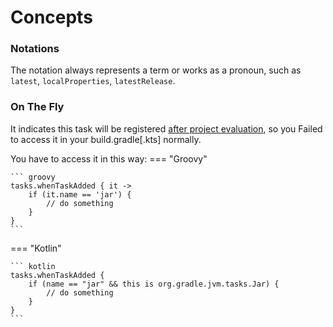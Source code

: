 # Concepts

### Notations

The notation always represents a term or works as a pronoun,
such as `latest`, `localProperties`, `latestRelease`.

### On The Fly

It indicates this task will be registered [after project evaluation](https://docs.gradle.org/current/userguide/build_lifecycle.html#sec:project_evaluation),
so you Failed to access it in your build.gradle[.kts] normally.

You have to access it in this way:
=== "Groovy"

    ``` groovy
    tasks.whenTaskAdded { it ->
        if (it.name == 'jar') {
            // do something
        }
    }
    ```

=== "Kotlin"

    ``` kotlin
    tasks.whenTaskAdded {
        if (name == "jar" && this is org.gradle.jvm.tasks.Jar) {
            // do something
        }
    }
    ```